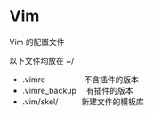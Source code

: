 # Vim
Vim 的配置文件

以下文件均放在 ~/  
* .vimrc　　　　　不含插件的版本  
* .vimre_backup 　有插件的版本  
* .vim/skel/　　　新建文件的模板库  
